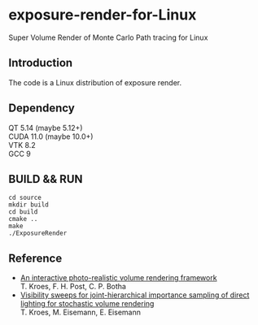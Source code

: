 # exposure-render-for-Linux  
Super Volume Render of Monte Carlo Path tracing for Linux  
## Introduction  
The code is a Linux distribution of exposure render.

## Dependency  
QT 5.14   (maybe 5.12+)  
CUDA 11.0  (maybe 10.0+)  
VTK 8.2  
GCC 9  

## BUILD && RUN  
```
cd source
mkdir build  
cd build
cmake ..  
make  
./ExposureRender  
```

## Reference  
* [An interactive photo-realistic volume rendering framework](https://journals.plos.org/plosone/article?id=10.1371/journal.pone.0038586)  
T. Kroes, F. H. Post, C. P. Botha
* [Visibility sweeps for joint-hierarchical importance sampling of direct lighting for stochastic volume rendering](http://graphicsinterface.org/proceedings/gi2015/gi2015-13/)  
T. Kroes, M. Eisemann, E. Eisemann
